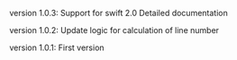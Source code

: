 version 1.0.3:
Support for swift 2.0
Detailed documentation

version 1.0.2:
Update logic for calculation of line number

version 1.0.1:
First version